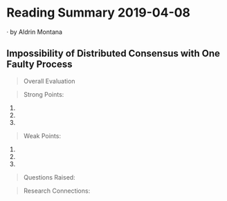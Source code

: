 # Reading Summary 2019-04-08

&middot; by Aldrin Montana

## Impossibility of Distributed Consensus with One Faulty Process

> Overall Evaluation


> Strong Points:

1.
2.
3.

> Weak Points:

1.
2.
3.
  
> Questions Raised:


> Research Connections:


